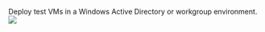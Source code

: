 Deploy test VMs in a Windows Active Directory or workgroup environment.
<a href="https://portal.azure.com/#create/Microsoft.Template/uri/https%3A%2F%2Fraw.githubusercontent.com%2Ftimblewitt%2FTimCo%2Fmaster%2FBuild-AD-Domain%2Fazuredeploy.json" target="_blank">
    <img src="http://azuredeploy.net/deploybutton.png"/>
</a>
